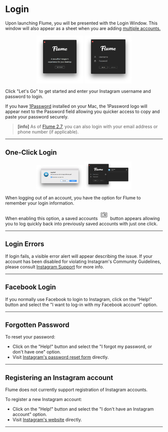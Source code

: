 # Login


Upon launching Flume, you will be presented with the Login Window. This window will also appear as a sheet when you are adding [multiple accounts.](/preferences/accounts.md)

<p style="text-align: center; margin-top: 1em;"><img src="/views/assets/login.png" width="30%" height="30%" /> <img src="/views/assets/login-form.png" width="30%" height="30%" /></p>

Click "Let's Go" to get started and enter your Instagram username and password to login. 

If you have [1Password](https://1password.com) installed on your Mac, the 1Password logo will appear next to the Password field allowing you quicker access to copy and paste your password securely.

> **[info]**
> As of [Flume 2.7](//whatsnew/README.md), you can also login with your email address or phone number (if applicable).

------

## One-Click Login

<p style="text-align: center; margin-top: 1em;"><img src="/views/assets/logout-oneclick.png" width="30%" height="30%" /> <img src="/views/assets/login-oneclick.png" width="30%" height="30%" /></p>

When logging out of an account, you have the option for Flume to remember your login information. 

When enabling this option, a saved accounts <img src="/views/assets/oneclick-login.png" width="32" height="32" />  button appears allowing you to log quickly back into previously saved accounts with just one click.

------

## Login Errors

If login fails, a visible error alert will appear describing the issue. If your account has been disabled for violating Instagram's Community Guidelines, please consult [Instagram Support](https://help.instagram.com/366993040048856) for more info.

------

## Facebook Login

If you normally use Facebook to login to Instagram, click on the "Help!" button and select the "I want to log-in with my Facebook account" option.

------

## Forgotten Password

To reset your password: 

- Click on the "Help!" button and select the "I forgot my password, or don't have one" option.
- Visit [Instagram's password reset form](https://www.instagram.com/accounts/password/reset/) directly.

------

## Registering an Instagram account

Flume does not currently support registration of Instagram accounts. 

To register a new Instagram account:

- Click on the "Help!" button and select the "I don't have an Instagram account" option.
- Visit [Instagram's website](https://instagram.com) directly.

------